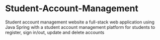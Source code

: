 # Student-Account-Management
Student account management website
a full-stack web application using Java Spring with a student account management platform for students to register, sign in/out, update and delete accounts 
